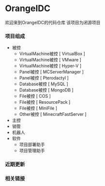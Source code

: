 # OrangeIDC

欢迎来到OrangeIDC的代码仓库 该项目为闭源项目  

### 项目组成
- 被控
  - VirtualMachine被控 [ VirtualBox ]
  - VirtualMachine被控 [ VMware ]
  - VirtualMachine被控 [ Hyper-V ]
  - Panel被控 [ MCServerManager ]
  - Panel被控 [ Pterodactyl ]
  - Database被控 [ MySQL ]
  - Database被控 [ MongoDB ]
  - File被控 [ COS ]
  - File被控 [ ResourcePack ]
  - File被控 [ MiniFile ]
  - Other被控 [ MinecraftFastServer ]
- 主控
- 销管
- 机器人
- 软件
  - 项目部署助手
  - 项目管理助手

### 近期更新

### 相关链接
